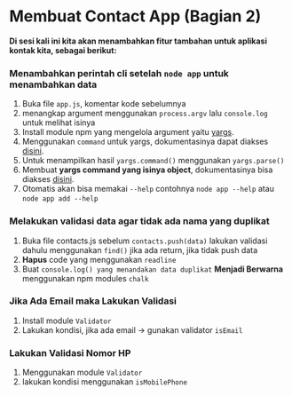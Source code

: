 # Membuat Contact App (Bagian 2)  
**Di sesi kali ini kita akan menambahkan fitur tambahan untuk aplikasi kontak kita, sebagai berikut:**  

### Menambahkan perintah cli setelah `node app` untuk menambahkan data  
1. Buka file `app.js`, komentar kode sebelumnya
2. menangkap argument menggunakan `process.argv` lalu `console.log` untuk melihat isinya
3. Install module npm yang mengelola argument yaitu [yargs](https://www.npmjs.com/package/yargs).
4. Menggunakan `command` untuk yargs, dokumentasinya dapat diakses [disini](https://yargs.js.org/docs/#api-reference-commandcmd-desc-builder-handler).
5. Untuk menampilkan hasil `yargs.command()` menggunakan `yargs.parse()`
6. Membuat **yargs command yang isinya object**, dokumentasinya bisa diakses [disini](https://yargs.js.org/docs/#api-reference-optionskey-opt).
7. Otomatis akan bisa memakai `--help` contohnya `node app --help` atau `node app add --help`  

### Melakukan validasi data agar tidak ada nama yang duplikat  
1. Buka file contacts.js sebelum `contacts.push(data)` lakukan validasi dahulu menggunakan `find()` jika ada return, jika tidak push data
2. **Hapus** code yang menggunakan `readline`
3. Buat `console.log() yang menandakan data duplikat` **Menjadi Berwarna** menggunakan npm modules `chalk`

### Jika Ada Email maka Lakukan Validasi  
1. Install module `Validator`
2. Lakukan kondisi, jika ada email -> gunakan validator `isEmail`

### Lakukan Validasi Nomor HP  
1. Menggunakan module `Validator`
2. lakukan kondisi menggunakan `isMobilePhone`
